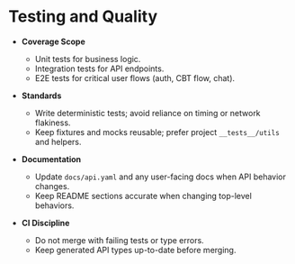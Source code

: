 # Testing and Quality

- **Coverage Scope**
  - Unit tests for business logic.
  - Integration tests for API endpoints.
  - E2E tests for critical user flows (auth, CBT flow, chat).

- **Standards**
  - Write deterministic tests; avoid reliance on timing or network flakiness.
  - Keep fixtures and mocks reusable; prefer project `__tests__/utils` and helpers.

- **Documentation**
  - Update `docs/api.yaml` and any user-facing docs when API behavior changes.
  - Keep README sections accurate when changing top-level behaviors.

- **CI Discipline**
  - Do not merge with failing tests or type errors.
  - Keep generated API types up-to-date before merging.
